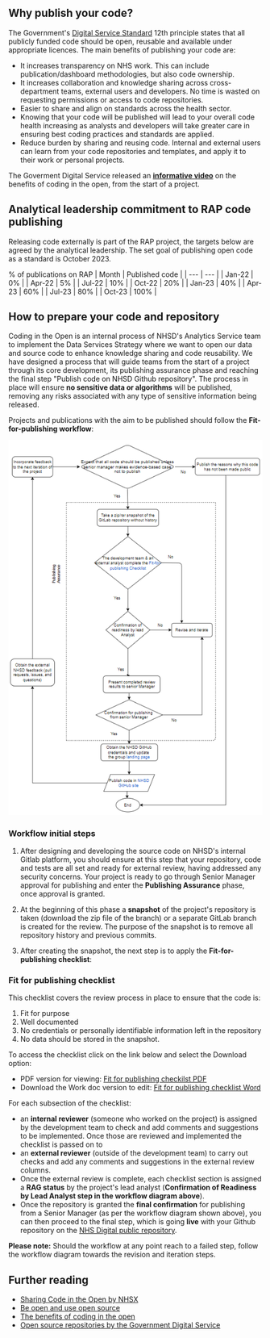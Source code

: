 ## Why publish your code?
The Government's [Digital Service Standard](https://www.gov.uk/service-manual/service-standard) 12th principle states that all publicly funded code should be open, reusable and available under appropriate licences. The main benefits of publishing your code are:
* It increases transparency on NHS work. This can include publication/dashboard methodologies, but also code ownership.
* It increases collaboration and knowledge sharing across cross-department teams, external users and developers. No time is wasted on requesting permissions or access to code repositories.
* Easier to share and align on standards across the health sector.
* Knowing that your code will be published will lead to your overall code health increasing as analysts and developers will take greater care in ensuring best coding practices and standards are applied.
* Reduce burden by sharing and reusing code. Internal and external users can learn from your code repositories and templates, and apply it to their work or personal projects.

The Goverment Digital Service released an **[informative video](https://www.youtube.com/watch?v=aqFFCvjXr1s)** on the benefits of coding in the open, from the start of a project.

## Analytical leadership commitment to RAP code publishing
Releasing code externally is part of the RAP project, the targets below are agreed by the analytical leadership. The set goal of publishing open code as a standard is October 2023.

% of publications on RAP
| Month |  Published code |
| --- | --- |
| Jan-22 | 0% |
| Apr-22 | 5% |
| Jul-22 | 10% |
| Oct-22 | 20% |
| Jan-23 | 40% |
| Apr-23 | 60% |
| Jul-23 | 80% |
| Oct-23 | 100% |

## How to prepare your code and repository
Coding in the Open is an internal process of NHSD's Analytics Service team to implement the Data Services Strategy where we want to open our data and source code to enhance knowledge sharing and code reusability. We have designed a process that will guide teams from the start of a project through its core development, its publishing assurance phase and reaching the final step "Publish code on NHSD Github repository". The process in place will ensure **no sensitive data or algorithms** will be published, removing any risks associated with any type of sensitive information being released.

Projects and publications with the aim to be published should follow the **Fit-for-publishing workflow**:

![](../images/publishing_diagram.PNG)

### Workflow initial steps
1. After designing and developing the source code on NHSD's internal Gitlab platform, you should ensure at this step that your repository, code and tests are all set and ready for external review, having addressed any security concerns. Your project is ready to go through Senior Manager approval for publishing and enter the **Publishing Assurance** phase, once approval is granted.

2. At the beginning of this phase a **snapshot** of the project's repository is taken (download the zip file of the branch) or a separate GitLab branch is created for the review. The purpose of the snapshot is to remove all repository history and previous commits.

3. After creating the snapshot, the next step is to apply the **Fit-for-publishing checklist**:
### Fit for publishing checklist
This checklist covers the review process in place to ensure that the code is: 
1. Fit for purpose 
2. Well documented 
3. No credentials or personally identifiable information left in the repository
4. No data should be stored in the snapshot.  

To access the checklist click on the link below and select the Download option:
* PDF version for viewing: [Fit for publishing checkilst PDF](../images/Fit_for_publishing_checklist.pdf)
* Download the Work doc version to edit: [Fit for publishing checklist Word](../images/Fit_for_publishing_checklist.docx)

For each subsection of the checklist: 
* an **internal reviewer** (someone who worked on the project) is assigned by the development team to check and add comments and suggestions to be implemented. Once those are reviewed and implemented the checklist is passed on to
* an **external reviewer** (outside of the development team) to carry out checks and add any comments and suggestions in the external review columns. 
* Once the external review is complete, each checklist section is assigned a **RAG status** by the project's lead analyst (**Confirmation of Readiness by Lead Analyst step in the workflow diagram above**).
* Once the repository is granted the **final confirmation** for publishing from a Senior Manager (as per the workflow diagram shown above), you can then proceed to the final step, which is going **live** with your Github repository on the [NHS Digital public repository](https://github.com/NHSDigital).

**Please note:** Should the workflow at any point reach to a failed step, follow the workflow diagram towards the revision and iteration steps.

## Further reading
* [Sharing Code in the Open by NHSX](https://nhsx.github.io/AnalyticsUnit/codeintheopen.html)
* [Be open and use open source](https://www.gov.uk/guidance/be-open-and-use-open-source)
* [The benefits of coding in the open](https://gds.blog.gov.uk/2017/09/04/the-benefits-of-coding-in-the-open/)
* [Open source repositories by the Government Digital Service](https://github.com/alphagov)

